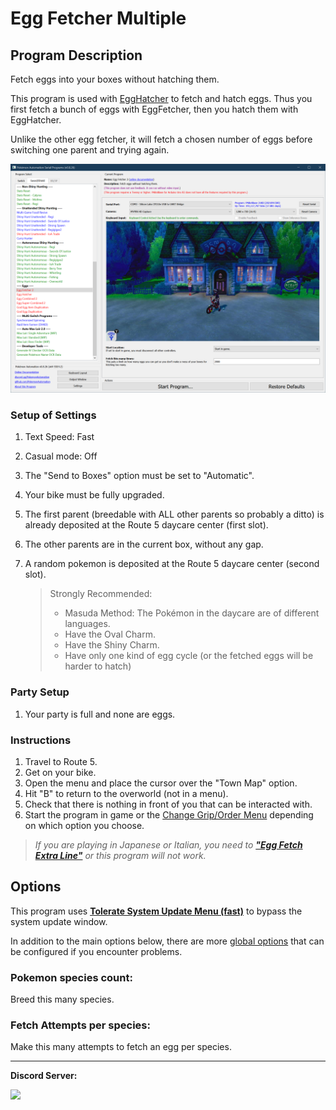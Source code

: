 # Egg Fetcher Multiple

## Program Description

Fetch eggs into your boxes without hatching them.

This program is used with [EggHatcher](EggHatcher.md) to fetch and hatch eggs. Thus you first fetch a bunch of eggs with EggFetcher, then you hatch them with EggHatcher.

Unlike the other egg fetcher, it will fetch a chosen number of eggs before switching one parent and trying again.

<img src="images/EggFetcher2-0.png">

### Setup of Settings

1. Text Speed: Fast
2. Casual mode: Off
3. The "Send to Boxes" option must be set to "Automatic".
4. Your bike must be fully upgraded.
5. The first parent (breedable with ALL other parents so probably a ditto) is already deposited at the Route 5 daycare center (first slot).
6. The other parents are in the current box, without any gap.
7. A random pokemon is deposited at the Route 5 daycare center (second slot).

   > Strongly Recommended:
   > - Masuda Method: The Pokémon in the daycare are of different languages.
   > - Have the Oval Charm.
   > - Have the Shiny Charm.
   > - Have only one kind of egg cycle (or the fetched eggs will be harder to hatch)

### Party Setup

1. Your party is full and none are eggs.

### Instructions

1. Travel to Route 5.
2. Get on your bike.
3. Open the menu and place the cursor over the "Town Map" option.
4. Hit "B" to return to the overworld (not in a menu).
5. Check that there is nothing in front of you that can be interacted with.
6. Start the program in game or the [Change Grip/Order Menu](https://github.com/PokemonAutomation/Microcontroller/blob/master/Wiki/Programs/NintendoSwitch/ChangeGripOrderMenu.md) depending on which option you choose.

> *If you are playing in Japanese or Italian, you need to [**"Egg Fetch Extra Line"**](PokemonSettings.md#egg-fetch-extra-line) or this program will not work.*

## Options

This program uses [**Tolerate System Update Menu (fast)**](/Wiki/Programs/NintendoSwitch/FrameworkSettings.md#tolerate-system-update-menu-fast) to bypass the system update window.

In addition to the main options below, there are more [global options](PokemonSettings.md) that can be configured if you encounter problems.

### Pokemon species count:

Breed this many species.

### Fetch Attempts per species:

Make this many attempts to fetch an egg per species.


<hr>

**Discord Server:** 

[<img src="https://canary.discordapp.com/api/guilds/695809740428673034/widget.png?style=banner2">](https://discord.gg/cQ4gWxN)


